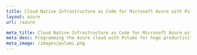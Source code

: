 ```yaml
---
title: Cloud Native Infrastructure as Code for Microsoft Azure with Pulumi
layout: azure
url: /azure

meta_title: Cloud Native Infrastructure as Code for Microsoft Azure with Pulumi
meta_desc: Programming the Azure cloud with Pulumi for huge productivity gains, and a unified programming model for Devs and DevOps.
meta_image: /images/pulumi.png
---
```


